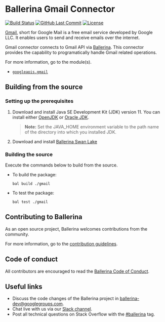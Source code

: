 # Ballerina Gmail Connector

[![Build Status](https://github.com/ballerina-platform/module-ballerinax-googleapis.gmail/workflows/CI/badge.svg)](https://github.com/ballerina-platform/module-ballerinax-googleapis.gmail/actions?query=workflow%3ACI)
[![GitHub Last Commit](https://img.shields.io/github/last-commit/ballerina-platform/module-ballerinax-googleapis.gmail.svg)](https://github.com/ballerina-platform/module-ballerinax-googleapis.gmail/commits/master)
[![License](https://img.shields.io/badge/License-Apache%202.0-blue.svg)](https://opensource.org/licenses/Apache-2.0)

[Gmail](https://blog.google/products/gmail/), short for Google Mail is a free email service developed by Google LLC. It
enables users to send and receive emails over the internet.

Gmail connector connects to Gmail API via [Ballerina](https://ballerina.io/). This connector provides the capability to programatically handle Gmail related operations.

For more information, go to the module(s).

- [`googleapis.gmail`](gmail/Module.md)

## Building from the source

### Setting up the prerequisites

1. Download and install Java SE Development Kit (JDK) version 11. You can install either [OpenJDK](https://adoptopenjdk.net/) or [Oracle JDK](https://www.oracle.com/java/technologies/javase-jdk11-downloads.html).

    > **Note:** Set the JAVA_HOME environment variable to the path name of the directory into which you installed JDK.
 
2. Download and install [Ballerina Swan Lake](https://ballerina.io/)

### Building the source

Execute the commands below to build from the source.


- To build the package:
    ```shell script
    bal build ./gmail
    ```

- To test the package:
    ```shell script
    bal test ./gmail
    ```

## Contributing to Ballerina

As an open source project, Ballerina welcomes contributions from the community. 

For more information, go to the [contribution guidelines](https://github.com/ballerina-platform/ballerina-lang/blob/master/CONTRIBUTING.md).

## Code of conduct
 
All contributors are encouraged to read the [Ballerina Code of Conduct](https://ballerina.io/code-of-conduct).

## Useful links

* Discuss the code changes of the Ballerina project in [ballerina-dev@googlegroups.com](mailto:ballerina-dev@googlegroups.com).
* Chat live with us via our [Slack channel](https://ballerina.io/community/slack/).
* Post all technical questions on Stack Overflow with the [#ballerina](https://stackoverflow.com/questions/tagged/ballerina) tag.

